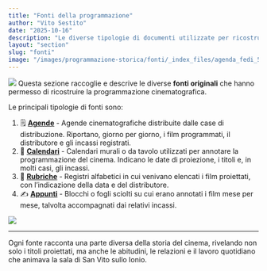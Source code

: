 ```yaml
---
title: "Fonti della programmazione"
author: "Vito Sestito"
date: "2025-10-16"
description: "Le diverse tipologie di documenti utilizzate per ricostruire la programmazione del Cinema Teatro Sestito."
layout: "section"
slug: "fonti"
image: "/images/programmazione-storica/fonti/_index_files/agenda_fedi_54_55.webp"
---
```

![](/programmazione-storica/fonti/_index_files/agenda_fedi_54_55.webp)
Questa sezione raccoglie e descrive le diverse **fonti originali** che hanno permesso di ricostruire la programmazione cinematografica.

Le principali tipologie di fonti sono:

1. 🗒️ **[Agende](/categories/agende/)** - Agende cinematografiche distribuite dalle case di distribuzione. Riportano, giorno per giorno, i film programmati, il distributore e gli incassi registrati.
2. 📰 **[Calendari](/categories/calendari/)** - Calendari murali o da tavolo utilizzati per annotare la programmazione del cinema. Indicano le date di proiezione, i titoli e, in molti casi, gli incassi.
3. 📅  **[Rubriche](/categories/rubriche/)** - Registri alfabetici in cui venivano elencati i film proiettati, con l’indicazione della data e del distributore.
4. ✍️  **[Appunti](/categories/appunti/)** - Blocchi o fogli sciolti su cui erano annotati i film mese per mese, talvolta accompagnati dai relativi incassi.

![](/programmazione-storica/fonti/_index_files/fonti_per_decennio.png)

---

Ogni fonte racconta una parte diversa della storia del cinema, rivelando non solo i titoli proiettati, ma anche le abitudini, le relazioni e il lavoro quotidiano che animava la sala di San Vito sullo Ionio.